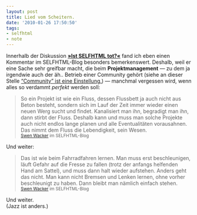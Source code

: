 ```yaml
---
layout: post
title: Lied vom Scheitern.
date: '2010-01-26 17:50:50'
tags:
- selfhtml
- note
---
```



Innerhalb der Diskussion [**»Ist SELFHTML tot?«**](http://aktuell.de.selfhtml.org/weblog/ist-selfhtml-tot) fand ich eben einen Kommentar im SELFHTML-Blog besonders bemerkenswert. Deshalb, weil er eine Sache sehr greifbar macht, die beim **Projektmanagement** — zu dem ja irgendwie auch der äh.. Betrieb einer Community gehört (siehe an dieser Stelle [“Community” ist eine Einstellung.](http://www.connectedmarketing.de/cm/2010/01/community-ist-eine-einstellung.html)) — manchmal vergessen wird, wenn alles so verdammt *perfekt* werden soll:

> So ein Projekt ist wie ein Fluss, dessen Flussbett ja auch nicht aus Beton besteht, sondern sich im Lauf der Zeit immer wieder einen neuen Werg sucht und findet. Kanalisiert man ihn, begradigt man ihn, dann stirbt der Fluss. Deshalb kann und muss man solche Projekte auch nicht endlos lange planen und alle Eventualitäten vorausahnen. Das nimmt dem Fluss die Lebendigkeit, sein Wesen.  
> <small>[Swen Wacker](http://aktuell.de.selfhtml.org/weblog/ist-selfhtml-tot#kommentar-5) im SELFHTML-Blog</small>

Und weiter:

> Das ist wie beim Fahrradfahren lernen. Man muss erst beschleunigen, läuft Gefahr auf die Fresse zu fallen (trotz der anfangs helfenden Hand am Sattel), und muss dann halt wieder aufstehen. Anders geht das nicht. Man kann nicht Bremsen und Lenken lernen, ohne vorher beschleunigt zu haben. Dann bleibt man nämlich einfach stehen.  
> <small>[Swen Wacker](http://aktuell.de.selfhtml.org/weblog/ist-selfhtml-tot#kommentar-5) im SELFHTML-Blog</small>

Und weiter.  
(Jazz ist anders.)